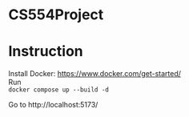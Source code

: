 # CS554Project
# Instruction

Install Docker: https://www.docker.com/get-started/ <br />
Run <br />
```docker compose up --build -d``` <br />

Go to http://localhost:5173/
